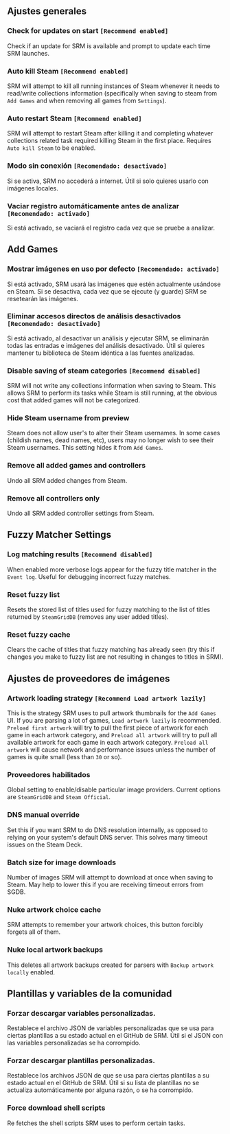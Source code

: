 ## Ajustes generales
### Check for updates on start `[Recommend enabled]`
Check if an update for SRM is available and prompt to update each time SRM launches.
### Auto kill Steam `[Recommend enabled]`
SRM will attempt to kill all running instances of Steam whenever it needs to read/write collections information (specifically when saving to steam from `Add Games` and when removing all games from `Settings`).
### Auto restart Steam `[Recommend enabled]`
SRM will attempt to restart Steam after killing it and completing whatever collections related task required killing Steam in the first place. Requires `Auto kill Steam` to be enabled.
### Modo sin conexión `[Recomendado: desactivado]`
Si se activa, SRM no accederá a internet. Útil si solo quieres usarlo con imágenes locales.
### Vaciar registro automáticamente antes de analizar `[Recomendado: activado]`
Si está activado, se vaciará el registro cada vez que se pruebe a analizar.
## Add Games
### Mostrar imágenes en uso por defecto `[Recomendado: activado]`
Si está activado, SRM usará las imágenes que estén actualmente usándose en Steam. Si se desactiva, cada vez que se ejecute (y guarde) SRM se resetearán las imágenes.
### Eliminar accesos directos de análisis desactivados `[Recomendado: desactivado]`
Si está activado, al desactivar un análisis y ejecutar SRM, se eliminarán todas las entradas e imágenes del análisis desactivado. Útil si quieres mantener tu biblioteca de Steam idéntica a las fuentes analizadas.
### Disable saving of steam categories `[Recommend disabled]`
SRM will not write any collections information when saving to Steam. This allows SRM to perform its tasks while Steam is still running, at the obvious cost that added games will not be categorized.
### Hide Steam username from preview
Steam does not allow user's to alter their Steam usernames. In some cases (childish names, dead names, etc), users may no longer wish to see their Steam usernames. This setting hides it from `Add Games`.
### Remove all added games and controllers
Undo all SRM added changes from Steam.
### Remove all controllers only
Undo all SRM added controller settings from Steam.
## Fuzzy Matcher Settings
### Log matching results `[Recommend disabled]`
When enabled more verbose logs appear for the fuzzy title matcher in the `Event log`. Useful for debugging incorrect fuzzy matches.
### Reset fuzzy list
Resets the stored list of titles used for fuzzy matching to the list of titles returned by `SteamGridDB` (removes any user added titles).
### Reset fuzzy cache
Clears the cache of titles that fuzzy matching has already seen (try this if changes you make to fuzzy list are not resulting in changes to titles in SRM).
## Ajustes de proveedores de imágenes
### Artwork loading strategy `[Recommend Load artwork lazily]`
This is the strategy SRM uses to pull artwork thumbnails for the `Add Games` UI. If you are parsing a lot of games, `Load artwork lazily` is recommended. `Preload first artwork` will try to pull the first piece of artwork for each game in each artwork category, and `Preload all artwork` will try to pull all available artwork for each game in each artwork category. `Preload all artwork` will cause network and performance issues unless the number of games is quite small (less than `30` or so).
### Proveedores habilitados
Global setting to enable/disable particular image providers. Current options are `SteamGridDB` and `Steam Official`.
### DNS manual override
Set this if you want SRM to do DNS resolution internally, as opposed to relying on your system's default DNS server. This solves many timeout issues on the Steam Deck.
### Batch size for image downloads
Number of images SRM will attempt to download at once when saving to Steam. May help to lower this if you are receiving timeout errors from SGDB.
### Nuke artwork choice cache
SRM attempts to remember your artwork choices, this button forcibly forgets all of them.
### Nuke local artwork backups
This deletes all artwork backups created for parsers with `Backup artwork locally` enabled.
## Plantillas y variables de la comunidad
### Forzar descargar variables personalizadas.
Restablece el archivo JSON de variables personalizadas que se usa para ciertas plantillas a su estado actual en el GitHub de SRM. Útil si el JSON con las variables personalizadas se ha corrompido.
### Forzar descargar plantillas personalizadas.
Restablece los archivos JSON de que se usa para ciertas plantillas a su estado actual en el GitHub de SRM. Útil si su lista de plantillas no se actualiza automáticamente por alguna razón, o se ha corrompido.
### Force download shell scripts
Re fetches the shell scripts SRM uses to perform certain tasks.
